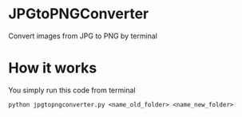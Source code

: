 # JPGtoPNGConverter
Convert images from JPG to PNG by terminal

# How it works
You simply run this code from terminal
```
python jpgtopngconverter.py <name_old_folder> <name_new_folder>
```
